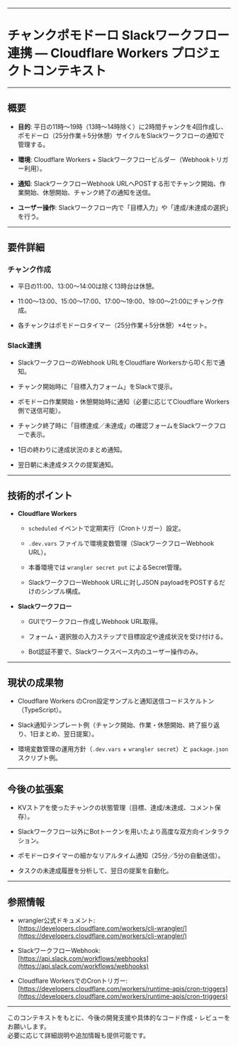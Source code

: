 
---
# チャンクポモドーロ Slackワークフロー連携 — Cloudflare Workers プロジェクトコンテキスト

---

## 概要

- **目的**: 平日の11時〜19時（13時〜14時除く）に2時間チャンクを4回作成し、ポモドーロ（25分作業＋5分休憩）サイクルをSlackワークフローの通知で管理する。
    
- **環境**: Cloudflare Workers + Slackワークフロービルダー（Webhookトリガー利用）。
    
- **通知**: SlackワークフローWebhook URLへPOSTする形でチャンク開始、作業開始、休憩開始、チャンク終了の通知を送信。
    
- **ユーザー操作**: Slackワークフロー内で「目標入力」や「達成/未達成の選択」を行う。
    

---

## 要件詳細

### チャンク作成

- 平日の11:00、13:00〜14:00は除く13時台は休憩。
    
- 11:00〜13:00、15:00〜17:00、17:00〜19:00、19:00〜21:00にチャンク作成。
    
- 各チャンクはポモドーロタイマー（25分作業＋5分休憩）×4セット。
    

### Slack連携

- SlackワークフローのWebhook URLをCloudflare Workersから叩く形で通知。
    
- チャンク開始時に「目標入力フォーム」をSlackで提示。
    
- ポモドーロ作業開始・休憩開始時に通知（必要に応じてCloudflare Workers側で送信可能）。
    
- チャンク終了時に「目標達成／未達成」の確認フォームをSlackワークフローで表示。
    
- 1日の終わりに達成状況のまとめ通知。
    
- 翌日朝に未達成タスクの提案通知。
    

---

## 技術的ポイント

- **Cloudflare Workers**
    
    - `scheduled` イベントで定期実行（Cronトリガー）設定。
        
    - `.dev.vars` ファイルで環境変数管理（SlackワークフローWebhook URL）。
        
    - 本番環境では `wrangler secret put` によるSecret管理。
        
    - SlackワークフローWebhook URLに対しJSON payloadをPOSTするだけのシンプル構成。
        
- **Slackワークフロー**
    
    - GUIでワークフロー作成しWebhook URL取得。
        
    - フォーム・選択肢の入力ステップで目標設定や達成状況を受け付ける。
        
    - Bot認証不要で、Slackワークスペース内のユーザー操作のみ。
        

---

## 現状の成果物

- Cloudflare Workers のCron設定サンプルと通知送信コードスケルトン（TypeScript）。
    
- Slack通知テンプレート例（チャンク開始、作業・休憩開始、終了振り返り、1日まとめ、翌日提案）。
    
- 環境変数管理の運用方針（`.dev.vars` + `wrangler secret`）と `package.json` スクリプト例。
    

---

## 今後の拡張案

- KVストアを使ったチャンクの状態管理（目標、達成/未達成、コメント保存）。
    
- Slackワークフロー以外にBotトークンを用いたより高度な双方向インタラクション。
    
- ポモドーロタイマーの細かなリアルタイム通知（25分／5分の自動送信）。
    
- タスクの未達成履歴を分析して、翌日の提案を自動化。
    

---

## 参照情報

- wrangler公式ドキュメント: [https://developers.cloudflare.com/workers/cli-wrangler/](https://developers.cloudflare.com/workers/cli-wrangler/)
    
- SlackワークフローWebhook: [https://api.slack.com/workflows/webhooks](https://api.slack.com/workflows/webhooks)
    
- Cloudflare WorkersでのCronトリガー: [https://developers.cloudflare.com/workers/runtime-apis/cron-triggers](https://developers.cloudflare.com/workers/runtime-apis/cron-triggers)
    

---

このコンテキストをもとに、今後の開発支援や具体的なコード作成・レビューをお願いします。  
必要に応じて詳細説明や追加情報も提供可能です。
